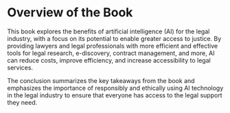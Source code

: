 Overview of the Book
=============================================

This book explores the benefits of artificial intelligence (AI) for the legal industry, with a focus on its potential to enable greater access to justice. By providing lawyers and legal professionals with more efficient and effective tools for legal research, e-discovery, contract management, and more, AI can reduce costs, improve efficiency, and increase accessibility to legal services.

The conclusion summarizes the key takeaways from the book and emphasizes the importance of responsibly and ethically using AI technology in the legal industry to ensure that everyone has access to the legal support they need.
